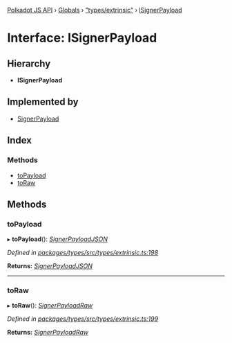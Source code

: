 [Polkadot JS API](../README.md) › [Globals](../globals.md) › ["types/extrinsic"](../modules/_types_extrinsic_.md) › [ISignerPayload](_types_extrinsic_.isignerpayload.md)

# Interface: ISignerPayload

## Hierarchy

* **ISignerPayload**

## Implemented by

* [SignerPayload](../classes/_extrinsic_signerpayload_.signerpayload.md)

## Index

### Methods

* [toPayload](_types_extrinsic_.isignerpayload.md#topayload)
* [toRaw](_types_extrinsic_.isignerpayload.md#toraw)

## Methods

###  toPayload

▸ **toPayload**(): *[SignerPayloadJSON](_types_extrinsic_.signerpayloadjson.md)*

*Defined in [packages/types/src/types/extrinsic.ts:198](https://github.com/polkadot-js/api/blob/82c1e3f35a/packages/types/src/types/extrinsic.ts#L198)*

**Returns:** *[SignerPayloadJSON](_types_extrinsic_.signerpayloadjson.md)*

___

###  toRaw

▸ **toRaw**(): *[SignerPayloadRaw](_types_extrinsic_.signerpayloadraw.md)*

*Defined in [packages/types/src/types/extrinsic.ts:199](https://github.com/polkadot-js/api/blob/82c1e3f35a/packages/types/src/types/extrinsic.ts#L199)*

**Returns:** *[SignerPayloadRaw](_types_extrinsic_.signerpayloadraw.md)*
